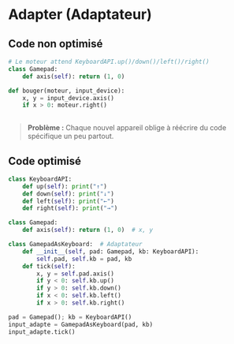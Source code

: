 # Adapter (Adaptateur)

## Code non optimisé

```python
# Le moteur attend KeyboardAPI.up()/down()/left()/right()
class Gamepad:
    def axis(self): return (1, 0)

def bouger(moteur, input_device):
    x, y = input_device.axis()
    if x > 0: moteur.right()
    
```

> **Problème :** Chaque nouvel appareil oblige à réécrire du code spécifique un peu partout.

## Code optimisé

```python
class KeyboardAPI:
    def up(self): print("↑")
    def down(self): print("↓")
    def left(self): print("←")
    def right(self): print("→")

class Gamepad:
    def axis(self): return (1, 0)  # x, y

class GamepadAsKeyboard:  # Adaptateur
    def __init__(self, pad: Gamepad, kb: KeyboardAPI):
        self.pad, self.kb = pad, kb
    def tick(self):
        x, y = self.pad.axis()
        if y < 0: self.kb.up()
        if y > 0: self.kb.down()
        if x < 0: self.kb.left()
        if x > 0: self.kb.right()

pad = Gamepad(); kb = KeyboardAPI()
input_adapte = GamepadAsKeyboard(pad, kb)
input_adapte.tick()  
```
